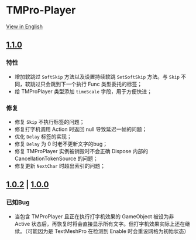 TMPro-Player
===
[View in English](./CHANGELOG-en.md)

[1.1.0](https://github.com/Giresharu/TMPro-Player/releases/1.1.0)
---

### 特性

* 增加软跳过 `SoftSkip` 方法以及设置持续软跳 `SetSoftSkip` 方法。与 `Skip` 不同，软跳过只会跳到下一个执行 Func 类型委托的标签；
* 给 TMProPlayer 类型添加 `timeScale` 字段，用于方便快进；

### 修复

* 修复 `Skip` 不执行标签的问题；
* 修复打字机调用 Action 时返回 null 导致延迟一帧的问题；
* 优化 `Delay` 标签的实现；
* 修复 `Delay` 为 0 时老不更新文字的bug；
* 修复 TMProPlayer 实例被销毁时不会正确 Dispose 内部的 CancellationTokenSource 的问题；
* 修复更新 `NextChar` 时超出索引的问题；


[1.0.2](https://github.com/Giresharu/TMPro-Player/releases/1.0.2) | [1.0.0](https://github.com/Giresharu/TMPro-Player/releases/1.0.0)
---

### 已知Bug

* 当包含 TMProPlayer 且正在执行打字机效果的 GameObject 被设为非 Active 状态后，再恢复时将会直接显示所有文字。但打字机效果实际上还在继续。（可能因为是 TextMeshPro 在检测到 Enable 时会重设网格为初始状态） 



